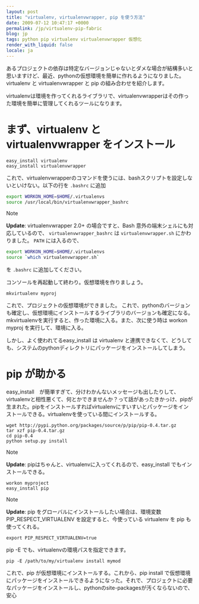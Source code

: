 ```yaml
---
layout: post
title: "virtualenv, virtualenvwrapper, pip を使う方法"
date: 2009-07-12 10:47:17 +0000
permalink: /jp/virtualenv-pip-fabric
blog: jp
tags: python pip virtualenv virtualenvwrapper 仮想化
render_with_liquid: false
locale: ja
---
```


あるプロジェクトの依存は特定なバージョンじゃないとダメな場合が結構多いと思いますけど、最近、pythonの仮想環境を簡単に作れるようになりました。virtualenv
と virtualenvwrapper と pip の組み合わせを紹介します。

virtualenvは環境を作ってくれるライブラリで、virtualenvwrapperはその作った環境を簡単に管理してくれるツールになります。

# まず、virtualenv と virtualenvwrapper をインストール

```text
easy_install virtualenv
easy_install virtualenvwrapper
```

これで、virtualenvwrapperのコマンドを使うには、bashスクリプトを設定しないといけない。以下の行を `.bashrc` に追加

```bash
export WORKON_HOME=$HOME/.virtualenvs
source /usr/local/bin/virtualenvwrapper_bashrc
```

<div class="note">

<div class="title">

Note

</div>

**Update**: virtualenvwrapper 2.0+ の場合ですと、Bash 意外の端末シェルにも対応しているので、
`virtualenvwrapper_bashrc` は `virtualenvwrapper.sh` にかわりました。 `PATH`
には入るので、

```bash
export WORKON_HOME=$HOME/.virtualenvs
source `which virtualenvwrapper.sh`
```

を `.bashrc` に追加してください。

</div>

コンソールを再起動して終わり。仮想環境を作りましょう。

```text
mkvirtualenv myproj
```

これで、プロジェクトの仮想環境ができました。
これで、pythonのバージョンも確定し、仮想環境にインストールするライブラリのバージョンも確定になる。mkvirtualenvを実行すると、作った環境に入る。また、次に使う時は
workon myproj を実行して、環境に入る。

しかし、よく使われてるeasy_install は virtualenv
と連携できなくて、どうしても、システムのpythonディレクトリにパッケージをインストールしてしまう。

# pip が助かる

easy_install　が簡単すぎて、分けわかんないメッセージも出したりして、virtualenvと相性悪くて、何とかできませんか？って話があったきかっけ、pipが生まれた。pipをインストールすればvirtualenvにすいすいとパッケージをインストールできる。virtualenvを使っている間にインストールする。

```text
wget http://pypi.python.org/packages/source/p/pip/pip-0.4.tar.gz
tar xzf pip-0.4.tar.gz
cd pip-0.4
python setup.py install
```

<div class="note">

<div class="title">

Note

</div>

**Update**: pipはちゃんと、virtualenvに入ってくれるので、easy_install でもインストールできる。

```text
workon myproject
easy_install pip
```

</div>

<div class="note">

<div class="title">

Note

</div>

**Update**: pip をグローバルにインストールしたい場合は、環境変数 PIP_RESPECT_VIRTUALENV
を設定すると、今使っている virtualenv を pip も使ってくれる。

```text
export PIP_RESPECT_VIRTUALENV=true
```

</div>

pip -E でも、virtualenvの環境パスを指定できます。

```text
pip -E /path/to/my/virtualenv install mymod
```

これで、pip が仮想環境にインストールする。これから、pip install
で仮想環境にパッケージをインストールできるようになった。それで、プロジェクトに必要なパッケージをインストールし、pythonのsite-packagesが汚くならないので、安心
